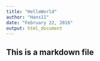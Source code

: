 ```yaml
---
title: "HelloWorld"
author: "Hans11"
date: "February 22, 2016"
output: html_document
---
```

## This is a markdown file